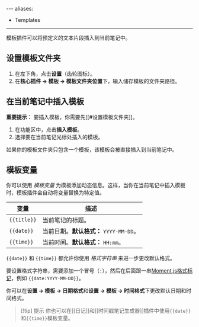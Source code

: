 [](时间戳笔记生成器.md)[](日记.md)---
aliases:
  - Templates
---

模板插件可以将预定义的文本片段插入到当前笔记中。

## 设置模板文件夹

1. 在左下角，点击**设置**（齿轮图标）。
2. 在**核心插件 → 模板 → 模板文件夹位置**下，输入储存模板的文件夹路径。

## 在当前笔记中插入模板

**重要提示：** 要插入模板，你需要先[[#设置模板文件夹]]。

1. 在功能区中，点击**插入模板**。
2. 选择要在当前笔记光标处插入的模板。

如果你的模板文件夹只包含一个模板，该模板会被直接插入到当前笔记中。

## 模板变量

你可以使用 _模板变量_ 为模板添加动态信息。这样，当你在当前笔记中插入模板时，模板插件会自动将变量替换为特定值。

| 变量          | 描述                           |
| ----------- | ---------------------------- |
| `{{title}}` | 当前笔记的标题。                     |
| `{{date}}`  | 当前日期。**默认格式：** `YYYY-MM-DD`。 |
| `{{time}}`  | 当前时间。**默认格式：** `HH:mm`。      |

`{{date}}` 和 `{{time}}` 都允许你使用 _格式字符串_ 来进一步更改默认格式。

要设置格式字符串，需要添加一个冒号（`:`），然后在后面跟一串[Moment.js格式标记](https://momentjs.com/docs/#/displaying/format/)，例如 `{{date:YYYY-MM-DD}}`。

你可以在**设置 → 模板 → 日期格式**和**设置 → 模板 → 时间格式**下更改默认日期和时间格式。

> [!tip] 提示
> 你也可以在[[日记]]和[[时间戳笔记生成器]]插件中使用`{{date}}`和`{{time}}`模板变量。

